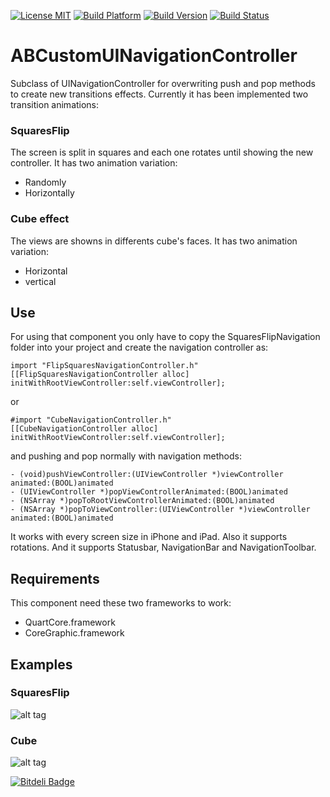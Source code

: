 [![License MIT](https://go-shields.herokuapp.com/license-MIT-blue.png)](https://github.com/andresbrun/ABCustomUINavigationController/blob/master/LICENSE)
[![Build Platform](https://cocoapod-badges.herokuapp.com/p/ABCustomUINavigationController/badge.png)](https://github.com/andresbrun/ABCustomUINavigationController)
[![Build Version](https://cocoapod-badges.herokuapp.com/v/ABCustomUINavigationController/badge.png)](https://github.com/andresbrun/ABCustomUINavigationController)
[![Build Status](https://travis-ci.org/andresbrun/ABCustomUINavigationController.png?branch=origin)](https://github.com/andresbrun/ABCustomUINavigationController) 

ABCustomUINavigationController
=====================

Subclass of UINavigationController for overwriting push and pop methods to create new transitions effects. Currently it has been implemented two transition animations:

### SquaresFlip 
The screen is split in squares and each one rotates until showing the new controller. It has two animation variation: 
- Randomly 
- Horizontally

### Cube effect
The views are showns in differents cube's faces. It has two animation variation: 
- Horizontal 
- vertical

## Use
For using that component you only have to copy the SquaresFlipNavigation folder into your project and create the navigation controller as:

    import "FlipSquaresNavigationController.h"
    [[FlipSquaresNavigationController alloc] initWithRootViewController:self.viewController];
    
or

    #import "CubeNavigationController.h"
    [[CubeNavigationController alloc] initWithRootViewController:self.viewController];
  
and pushing and pop normally with navigation methods:

    - (void)pushViewController:(UIViewController *)viewController animated:(BOOL)animated
    - (UIViewController *)popViewControllerAnimated:(BOOL)animated
    - (NSArray *)popToRootViewControllerAnimated:(BOOL)animated
    - (NSArray *)popToViewController:(UIViewController *)viewController animated:(BOOL)animated

It works with every screen size in iPhone and iPad. Also it supports rotations. And it supports Statusbar, NavigationBar and NavigationToolbar.

## Requirements
This component need these two frameworks to work:
- QuartCore.framework 
- CoreGraphic.framework

## Examples

### SquaresFlip
![alt tag](https://raw.github.com/andresbrun/SquaresFlipNavigation/origin/example_images/example.gif)
### Cube
![alt tag](https://raw.github.com/andresbrun/SquaresFlipNavigation/origin/example_images/example_cube.gif)

[![Bitdeli Badge](https://d2weczhvl823v0.cloudfront.net/andresbrun/abcustomuinavigationcontroller/trend.png)](https://bitdeli.com/free "Bitdeli Badge")
